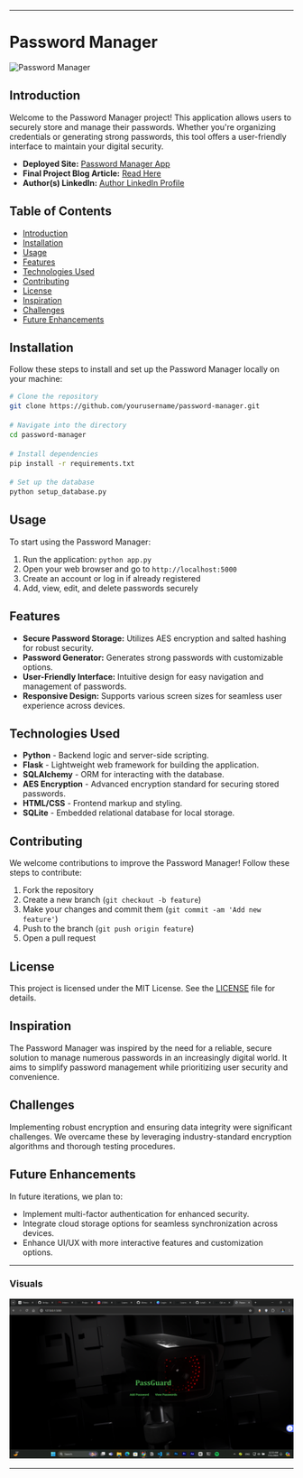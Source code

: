 
---

# Password Manager

![Password Manager](path/to/your/screenshot.png)

## Introduction

Welcome to the Password Manager project! This application allows users to securely store and manage their passwords. Whether you're organizing credentials or generating strong passwords, this tool offers a user-friendly interface to maintain your digital security.

- **Deployed Site:** [Password Manager App](https://yourdeployedsite.com)
- **Final Project Blog Article:** [Read Here](https://link-to-your-blog-article.com)
- **Author(s) LinkedIn:** [Author LinkedIn Profile](https://linkedin.com/yourprofile)

## Table of Contents

- [Introduction](#introduction)
- [Installation](#installation)
- [Usage](#usage)
- [Features](#features)
- [Technologies Used](#technologies-used)
- [Contributing](#contributing)
- [License](#license)
- [Inspiration](#inspiration)
- [Challenges](#challenges)
- [Future Enhancements](#future-enhancements)

## Installation

Follow these steps to install and set up the Password Manager locally on your machine:

```bash
# Clone the repository
git clone https://github.com/yourusername/password-manager.git

# Navigate into the directory
cd password-manager

# Install dependencies
pip install -r requirements.txt

# Set up the database
python setup_database.py
```

## Usage

To start using the Password Manager:

1. Run the application: `python app.py`
2. Open your web browser and go to `http://localhost:5000`
3. Create an account or log in if already registered
4. Add, view, edit, and delete passwords securely

## Features

- **Secure Password Storage:** Utilizes AES encryption and salted hashing for robust security.
- **Password Generator:** Generates strong passwords with customizable options.
- **User-Friendly Interface:** Intuitive design for easy navigation and management of passwords.
- **Responsive Design:** Supports various screen sizes for seamless user experience across devices.

## Technologies Used

- **Python** - Backend logic and server-side scripting.
- **Flask** - Lightweight web framework for building the application.
- **SQLAlchemy** - ORM for interacting with the database.
- **AES Encryption** - Advanced encryption standard for securing stored passwords.
- **HTML/CSS** - Frontend markup and styling.
- **SQLite** - Embedded relational database for local storage.

## Contributing

We welcome contributions to improve the Password Manager! Follow these steps to contribute:

1. Fork the repository
2. Create a new branch (`git checkout -b feature`)
3. Make your changes and commit them (`git commit -am 'Add new feature'`)
4. Push to the branch (`git push origin feature`)
5. Open a pull request


## License

This project is licensed under the MIT License. See the [LICENSE](LICENSE) file for details.

## Inspiration

The Password Manager was inspired by the need for a reliable, secure solution to manage numerous passwords in an increasingly digital world. It aims to simplify password management while prioritizing user security and convenience.

## Challenges

Implementing robust encryption and ensuring data integrity were significant challenges. We overcame these by leveraging industry-standard encryption algorithms and thorough testing procedures.

## Future Enhancements

In future iterations, we plan to:

- Implement multi-factor authentication for enhanced security.
- Integrate cloud storage options for seamless synchronization across devices.
- Enhance UI/UX with more interactive features and customization options.

---

### Visuals

![Password Manager Screenshot](/image.png)

---